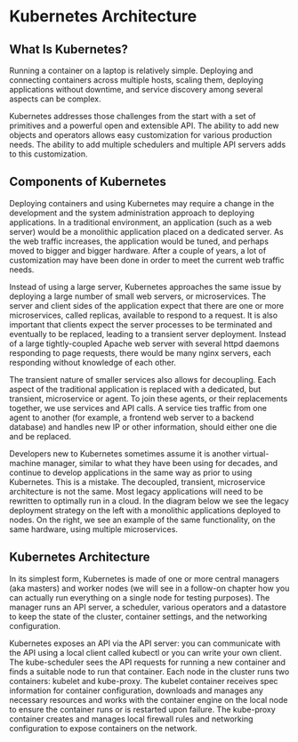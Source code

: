 # Kubernetes Architecture  

## What Is Kubernetes?  
Running a container on a laptop is relatively simple. Deploying and connecting containers across multiple hosts, scaling them, deploying applications without downtime, and service discovery among several aspects can be complex.  

Kubernetes addresses those challenges from the start with a set of primitives and a powerful open and extensible API. The ability to add new objects and operators allows easy customization for various production needs. The ability to add multiple schedulers and multiple API servers adds to this customization.  


## Components of Kubernetes  
Deploying containers and using Kubernetes may require a change in the development and the system administration approach to deploying applications. In a traditional environment, an application (such as a web server) would be a monolithic application placed on a dedicated server. As the web traffic increases, the application would be tuned, and perhaps moved to bigger and bigger hardware. After a couple of years, a lot of customization may have been done in order to meet the current web traffic needs.  

Instead of using a large server, Kubernetes approaches the same issue by deploying a large number of small web servers, or microservices. The server and client sides of the application expect that there are one or more microservices, called replicas, available to respond to a request. It is also important that clients expect the server processes to be terminated and eventually to be replaced, leading to a transient server deployment. Instead of a large tightly-coupled Apache web server with several httpd daemons responding to page requests, there would be many nginx servers, each responding without knowledge of each other.  

The transient nature of smaller services also allows for decoupling. Each aspect of the traditional application is replaced with a dedicated, but transient, microservice or agent. To join these agents, or their replacements together, we use services and API calls. A service ties traffic from one agent to another (for example, a frontend web server to a backend database) and handles new IP or other information, should either one die and be replaced.  

Developers new to Kubernetes sometimes assume it is another virtual-machine manager, similar to what they have been using for decades, and continue to develop applications in the same way as prior to using Kubernetes. This is a mistake. The decoupled, transient, microservice architecture is not the same. Most legacy applications will need to be rewritten to optimally run in a cloud. In the diagram below we see the legacy deployment strategy on the left with a monolithic applications deployed to nodes. On the right, we see an example of the same functionality, on the same hardware, using multiple microservices.  

## Kubernetes Architecture  

In its simplest form, Kubernetes is made of one or more central managers (aka masters) and worker nodes (we will see in a follow-on chapter how you can actually run everything on a single node for testing purposes). The manager runs an API server, a scheduler, various operators and a datastore to keep the state of the cluster, container settings, and the networking configuration.  

Kubernetes exposes an API via the API server: you can communicate with the API using a local client called kubectl or you can write your own client. The kube-scheduler sees the API requests for running a new container and finds a suitable node to run that container. Each node in the cluster runs two containers: kubelet and kube-proxy. The kubelet container receives spec information for container configuration, downloads and manages any necessary resources and works with the container engine on the local node to ensure the container runs or is restarted upon failure. The kube-proxy container creates and manages local firewall rules and networking configuration to expose containers on the network.  
